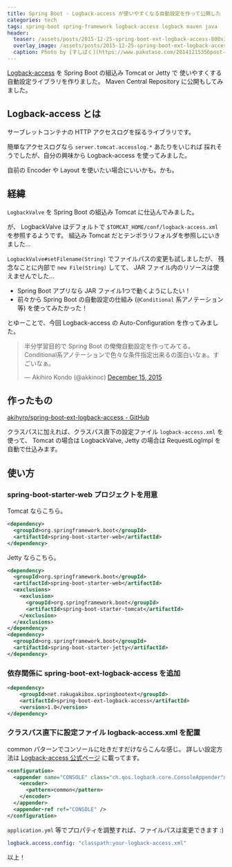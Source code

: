 ```yaml
---
title: Spring Boot - Logback-access が使いやすくなる自動設定を作って公開した
categories: tech
tags: spring-boot spring-framework logback-access logback maven java
header:
  teaser: /assets/posts/2015-12-25-spring-boot-ext-logback-access-800x300.jpg
  overlay_image: /assets/posts/2015-12-25-spring-boot-ext-logback-access-800x300.jpg
  caption: Photo by [すしぱく](https://www.pakutaso.com/20141215356post-4973.html)
---
```


[Logback-access] を Spring Boot の組込み Tomcat or Jetty で
使いやすくする自動設定ライブラリを作りました。
Maven Central Repository に公開もしてみました。

[Logback-access]: http://logback.qos.ch/access.html

<!--more-->

## Logback-access とは

サーブレットコンテナの HTTP アクセスログを採るライブラリです。

簡単なアクセスログなら `server.tomcat.accesslog.*` あたりをいじれば
採れそうでしたが、自分の興味から Logback-access を使ってみました。

自前の Encoder や Layout を使いたい場合にいいかも。かも。

## 経緯

`LogbackValve` を Spring Boot の組込み Tomcat に仕込んでみました。

が、 LogbackValve はデフォルトで
`$TOMCAT_HOME/conf/logback-access.xml` を参照するようです。
組込み Tomcat だとテンポラリフォルダを参照しにいきました...

`LogbackValve#setFilename(String)` でファイルパスの変更も試しましたが、
残念なことに内部で `new File(String)` してて、
JAR ファイル内のリソースは使えませんでした...

* Spring Boot アプリなら JAR ファイル1つで動くようにしたい！
* 前々から Spring Boot の自動設定の仕組み
  (`@Conditional` 系アノテーション等) を使ってみたかった！

とゆーことで、今回 Logback-access の Auto-Configuration を作ってみました。

<blockquote class="twitter-tweet"><p lang="ja" dir="ltr">半分学習目的で Spring Boot の俺俺自動設定を作ってみてる。Conditional系アノテーションで色々な条件指定出来るの面白いなぁ。すごいなぁ。</p>&mdash; Akihiro Kondo (@akkinoc) <a href="https://twitter.com/akkinoc/status/676740259024015360?ref_src=twsrc%5Etfw">December 15, 2015</a></blockquote> <script async src="https://platform.twitter.com/widgets.js" charset="utf-8"></script>

## 作ったもの

[akihyro/spring-boot-ext-logback-access - GitHub](https://github.com/akihyro/spring-boot-ext-logback-access)

クラスパスに加えれば、クラスパス直下の設定ファイル `logback-access.xml` を使って、
Tomcat の場合は LogbackValve, Jetty の場合は RequestLogImpl を自動で仕込みます。

## 使い方

### spring-boot-starter-web プロジェクトを用意

Tomcat ならこちら。

```xml
<dependency>
  <groupId>org.springframework.boot</groupId>
  <artifactId>spring-boot-starter-web</artifactId>
</dependency>
```

Jetty ならこちら。

```xml
<dependency>
  <groupId>org.springframework.boot</groupId>
  <artifactId>spring-boot-starter-web</artifactId>
  <exclusions>
    <exclusion>
      <groupId>org.springframework.boot</groupId>
      <artifactId>spring-boot-starter-tomcat</artifactId>
    </exclusion>
  </exclusions>
</dependency>
<dependency>
  <groupId>org.springframework.boot</groupId>
  <artifactId>spring-boot-starter-jetty</artifactId>
</dependency>
```

### 依存関係に spring-boot-ext-logback-access を追加

```xml
<dependency>
    <groupId>net.rakugakibox.springbootext</groupId>
    <artifactId>spring-boot-ext-logback-access</artifactId>
    <version>1.0</version>
</dependency>
```

### クラスパス直下に設定ファイル logback-access.xml を配置

common パターンでコンソールに吐きだすだけならこんな感じ。
詳しい設定方法は [Logback-access 公式ページ] に載ってます。

[Logback-access 公式ページ]: http://logback.qos.ch/access.html

```xml
<configuration>
  <appender name="CONSOLE" class="ch.qos.logback.core.ConsoleAppender">
    <encoder>
      <pattern>common</pattern>
    </encoder>
  </appender>
  <appender-ref ref="CONSOLE" />
</configuration>
```

`application.yml` 等でプロパティを調整すれば、ファイルパスは変更できます :)

```yaml
logback.access.config: "classpath:your-logback-access.xml"
```

以上！
